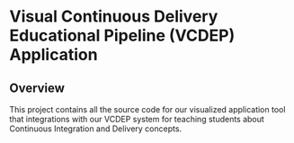 # Visual Continuous Delivery Educational Pipeline (VCDEP) Application

## Overview
This project contains all the source code for our visualized application tool that integrations with our VCDEP system for teaching students about Continuous Integration and Delivery concepts.
